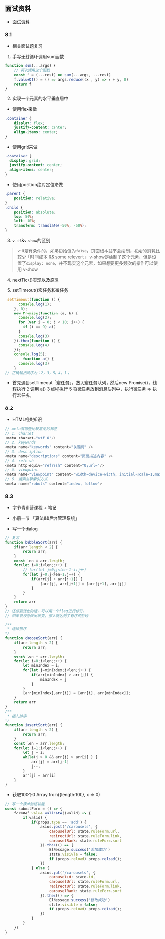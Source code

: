 ## 面试资料

+ [面试资料](https://q.shanyue.tech/roadmap/code.html#%E4%BB%A3%E7%A0%81%E8%A7%84%E8%8C%83)

### 8.1

+ 相关面试题复习

1.  手写无线循环调用sum函数

```js
function sum(...args) {
    // 再次调用这个函数
    const f = (...rest) => sum(...args, ...rest)
    f.valueOf() = () => args.reduce((x , y) => x + y, 0)
    return f
}
```

2. 实现一个元素的水平垂直居中

+ 使用flex来做
```css
.container {
    display: flex;
    justify-content: center;
    align-items: center;
}
```

+ 使用grid来做
```css
.container {
  display: grid;
  justify-content: center;
  align-items: center;
}
```

+ 使用position绝对定位来做
```css
.parent {
    position: relative;
}
.child {
    position: absolute;
    top: 50%;
    left: 50%;
    transform: translate(-50%, -50%);
}
```

3. `v-if`&`v-show`的区别

> v-if是有条件的，如果初始值为`false`，页面根本就不会绘制，初始的消耗比较少「时间成本 && some relevent」
> v-show是绘制了这个元素，但是设置了`display: none`，并不现实这个元素，如果想要更多频次的操作可以使用 v-show

4. nextTick()实现以及原理

5. setTimeout()宏任务和微任务

```js
 setTimeout(function () {
      console.log(1);
    }, 0);
    new Promise(function (a, b) {
      console.log(2);
      for (var i = 0; i < 10; i++) {
        if (i == 9) a()
      }
      console.log(3)
    }).then(function () {
      console.log(4)
    });
    console.log(5);
        function a() {
      console.log(3)
    }
// 正确输出顺序为：2，3，5，4，1；
```

+ 首先遇到setTimeout「宏任务」，放入宏任务队列，然后new Promise()，线程执行 2 调用 a() 3 线程执行 5 将微任务放到消息队列中，执行微任务 => 执行宏任务。

### 8.2

+ HTML相关知识

```js
// meta有哪些比较常见的标签
// 1. charset
<meta charset="utf-8"/>
// 2. keywords
<meta name="keywords" content="关键词" />
// 3. description
<meta name="descriptions" content="页面描述内容" />
// 4. refersh
<meta http-equiv="refresh" content="0;url="/>
// 5. viewpoint
<meta name="viewpoint" content="width=device-width, initial-scale=1,maximum-scale=1"/>
// 6. 搜索引擎索引方式
<meta name="robots" content="index, follow">
```


### 8.3

+ 字节青训营课程 + 笔记

+ 小册一节 「算法&&后台管理系统」

+ 写一个dialog

```js
// 复习
function bubbleSort(arr) {
    if(arr.length < 2) {
        return arr;
    }
    const len = arr.length;
    for(let i=0;i<len;i++) {
        // for(let j=0;j<len-1-i;j++)
        for(let j=0;j<len-1;j++) {
            if(arr[j] > arr[j+1]) {
                [arr[j], arr[j+1]] = [arr[j+1], arr[j]]
            }
        }
    }
    return arr
}
// 还想要优化的话，可以用一个flag进行标记，
// 如果说没有做出改变，那么就达到了有序的阶段

/**
 * 选择排序
*/
function chooseSort(arr) {
    if(arr.length < 2) {
        return arr;
    }
    const len = arr.length;
    for(let i=0;i<len;i++) {
        let minIndex = i;
        for(let j=minIndex;j<len;j++) {
            if(arr[minIndex] > arr[j]) {
                minIndex = j
            }
        }
        [arr[minIndex],arr[i]] = [arr[i], arr[minIndex]];
    }
    return arr
}
/**
 * 插入排序
*/
function insertSort(arr) {
    if(arr.length < 2) {
        return arr;
    }
    const len = arr.length;
    for(let i=1;i<len;i++) {
        let j = i;
        while(j > 0 && arr[j] > arr[i] ) {
            arr[j] = arr[j-1]
            j--;
        }
        arr[j] = arr[i]
    }
}
```
+ 获取100个0
Array.from({length:100}, x => 0)

```js
// 写一个表单验证功能
const submitForm = () => {
    formRef.value.validate((valid) => {
        if(valid) {
            if(props.type == 'add') {
                axios.post('/carousels', {
                    carouselUrl: state.ruleForm.url,
                    redirectUrl: state.ruleForm.link,
                    carouselRank: state.ruleForm.sort
                }).then(() => {
                    ElMessage.success('添加成功')
                    state.visivle = false;
                    if (props.reload) props.reload();
                })
            } else {
                axios.put('/carousels', {
                    carouselId: state.id,
                    carouselUrl: state.ruleForm.url,
                    redirectUrl: state.ruleForm.link,
                    carouselRank: state.ruleForm.sort
                }).then(() => {
                    ElMessage.success('修改成功')
                    state.visible = false;
                    if (props.reload) props.reload();
                })
            }
        }
    })
}
```